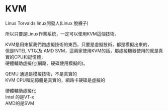 **KVM**
==
Linus Torvalds linux開發人(Linux 脫襪子)  

所以只要是Linux作業系統，一定可以使用KVM這個技術。  

KVM是用來幫我們跑虛擬技術的東西，只要是虛擬技術，都是模擬出來的，  
但是INTEL VT以及 AMD SVM，這兩家使用KVM的話，那虛擬機器使用的就是真實的CPU和記憶體，  
硬體輔助虛擬化(網路、硬碟使用模擬的)。  

QEMU 通通是模擬技術，不是真實的  
KVM CPU和記憶體是真實的，網路卡硬碟是虛擬的  

硬體輔助虛擬化  
Intel 的是VT-x  
AMD的是SVM  
